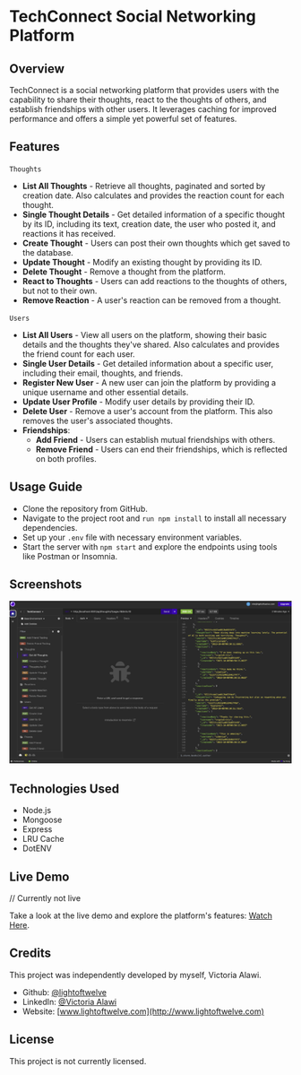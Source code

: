 # TechConnect Social Networking Platform

## Overview

TechConnect is a social networking platform that provides users with the capability to share their thoughts, react to the thoughts of others, and establish friendships with other users. It leverages caching for improved performance and offers a simple yet powerful set of features.

## Features

`Thoughts`

- **List All Thoughts** - Retrieve all thoughts, paginated and sorted by creation date. Also calculates and provides the reaction count for each thought.
- **Single Thought Details** - Get detailed information of a specific thought by its ID, including its text, creation date, the user who posted it, and reactions it has received.
- **Create Thought** - Users can post their own thoughts which get saved to the database.
- **Update Thought** - Modify an existing thought by providing its ID.
- **Delete Thought** - Remove a thought from the platform.
- **React to Thoughts** - Users can add reactions to the thoughts of others, but not to their own.
- **Remove Reaction** - A user's reaction can be removed from a thought.

`Users`

- **List All Users** - View all users on the platform, showing their basic details and the thoughts they've shared. Also calculates and provides the friend count for each user.
- **Single User Details** - Get detailed information about a specific user, including their email, thoughts, and friends.
- **Register New User** - A new user can join the platform by providing a unique username and other essential details.
- **Update User Profile** - Modify user details by providing their ID.
- **Delete User** - Remove a user's account from the platform. This also removes the user's associated thoughts.
- **Friendships**:
  - **Add Friend** - Users can establish mutual friendships with others.
  - **Remove Friend** - Users can end their friendships, which is reflected on both profiles.

## Usage Guide

- Clone the repository from GitHub.
- Navigate to the project root and `run npm install` to install all necessary dependencies.
- Set up your `.env` file with necessary environment variables.
- Start the server with `npm start` and explore the endpoints using tools like Postman or Insomnia.

## Screenshots

![tech connect social media api - get all thoughts route](./assets/images/techconnect-social-network-platform-screenshot.png)

## Technologies Used

- Node.js
- Mongoose
- Express
- LRU Cache
- DotENV

## Live Demo

// Currently not live

Take a look at the live demo and explore the platform's features: [Watch Here](https://linkhere).

## Credits

This project was independently developed by myself, Victoria Alawi.

- Github: [@lightoftwelve](https://github.com/lightoftwelve)
- LinkedIn: [@Victoria Alawi](https://www.linkedin.com/in/victoria-alawi-872984250/)
- Website: [www.lightoftwelve.com](http://www.lightoftwelve.com)

## License

This project is not currently licensed.
